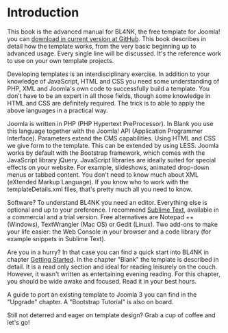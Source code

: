 # Introduction

This book is the advanced manual for BL4NK, the free template for Joomla! you can [download in current version at GitHub](https://github.com/Bloggerschmidt/Blank). This book describes in detail how the template works, from the very basic beginning up to advanced usage. Every single line will be discussed. It's the reference work to use on your own template projects.

Developing templates is an interdisciplinary exercise. In addition to your knowledge of JavaScript, HTML and CSS you need some understanding of PHP, XML and Joomla's own code to successfully build a template. You don't have to be an expert in all those fields, though some knowledge in HTML and CSS are definitely required. The trick is to able to apply the above languages in a practical way.

Joomla is written in PHP \(PHP Hypertext PreProcessor\). In Blank you use this language together with the Joomla! API \(Application Programmer Interface\). Parameters extend the CMS capabilities. Using HTML and CSS we give form to the template. This can be extended by using LESS. Joomla works by default with the Bootstrap framework, which comes with the JavaScript library jQuery. JavaScript libraries are ideally suited for special effects on your website. For example, slideshows, animated drop-down menus or tabbed content. You don't need to know much about XML \(eXtended Markup Language\). If you know who to work with the templateDetails.xml files, that's pretty much all you need to know.

Software? To understand BL4NK you need an editor. Everything else is optional and up to your preference. I recommend [Sublime Text](http://www.sublimetext.com/), available in a commercial and a trial version. Free alternatives are Notepad ++ \(Windows\), TextWrangler \(Mac OS\) or Gedit \(Linux\). Two add-ons to make your life easier: the Web Console in your browser and a code library \(for example snippets in Sublime Text\).

Are you in a hurry? In that case you can find a quick start into BL4NK in chapter [Getting Started](/introduction.md). In the chapter "Blank" the template is described in detail. It is a read only section and ideal for reading leisurely on the couch. However, it wasn't written as entertaining evening reading. For this chapter, you should be wide awake and focused. Read it in your best hours.

A guide to port an existing template to Joomla 3 you can find in the "Upgrade" chapter. A "Bootstrap Tutorial" is also on board.

Still not deterred and eager on template design? Grab a cup of coffee and let's go!


